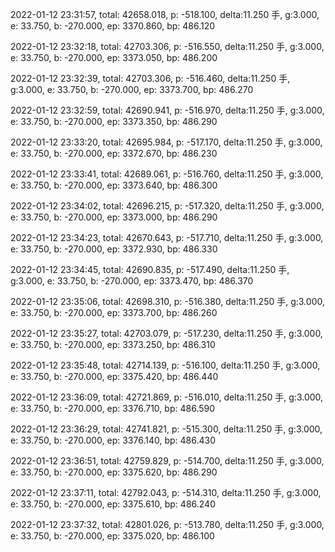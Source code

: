 2022-01-12 23:31:57, total: 42658.018, p: -518.100, delta:11.250 手, g:3.000, e: 33.750, b: -270.000, ep: 3370.860, bp: 486.120

2022-01-12 23:32:18, total: 42703.306, p: -516.550, delta:11.250 手, g:3.000, e: 33.750, b: -270.000, ep: 3373.050, bp: 486.200

2022-01-12 23:32:39, total: 42703.306, p: -516.460, delta:11.250 手, g:3.000, e: 33.750, b: -270.000, ep: 3373.700, bp: 486.270

2022-01-12 23:32:59, total: 42690.941, p: -516.970, delta:11.250 手, g:3.000, e: 33.750, b: -270.000, ep: 3373.350, bp: 486.290

2022-01-12 23:33:20, total: 42695.984, p: -517.170, delta:11.250 手, g:3.000, e: 33.750, b: -270.000, ep: 3372.670, bp: 486.230

2022-01-12 23:33:41, total: 42689.061, p: -516.760, delta:11.250 手, g:3.000, e: 33.750, b: -270.000, ep: 3373.640, bp: 486.300

2022-01-12 23:34:02, total: 42696.215, p: -517.320, delta:11.250 手, g:3.000, e: 33.750, b: -270.000, ep: 3373.000, bp: 486.290

2022-01-12 23:34:23, total: 42670.643, p: -517.710, delta:11.250 手, g:3.000, e: 33.750, b: -270.000, ep: 3372.930, bp: 486.330

2022-01-12 23:34:45, total: 42690.835, p: -517.490, delta:11.250 手, g:3.000, e: 33.750, b: -270.000, ep: 3373.470, bp: 486.370

2022-01-12 23:35:06, total: 42698.310, p: -516.380, delta:11.250 手, g:3.000, e: 33.750, b: -270.000, ep: 3373.700, bp: 486.260

2022-01-12 23:35:27, total: 42703.079, p: -517.230, delta:11.250 手, g:3.000, e: 33.750, b: -270.000, ep: 3373.250, bp: 486.310

2022-01-12 23:35:48, total: 42714.139, p: -516.100, delta:11.250 手, g:3.000, e: 33.750, b: -270.000, ep: 3375.420, bp: 486.440

2022-01-12 23:36:09, total: 42721.869, p: -516.010, delta:11.250 手, g:3.000, e: 33.750, b: -270.000, ep: 3376.710, bp: 486.590

2022-01-12 23:36:29, total: 42741.821, p: -515.300, delta:11.250 手, g:3.000, e: 33.750, b: -270.000, ep: 3376.140, bp: 486.430

2022-01-12 23:36:51, total: 42759.829, p: -514.700, delta:11.250 手, g:3.000, e: 33.750, b: -270.000, ep: 3375.620, bp: 486.290

2022-01-12 23:37:11, total: 42792.043, p: -514.310, delta:11.250 手, g:3.000, e: 33.750, b: -270.000, ep: 3375.610, bp: 486.240

2022-01-12 23:37:32, total: 42801.026, p: -513.780, delta:11.250 手, g:3.000, e: 33.750, b: -270.000, ep: 3375.020, bp: 486.100